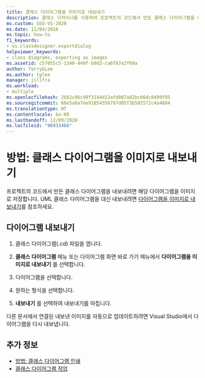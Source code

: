 ```yaml
---
title: 클래스 다이어그램을 이미지로 내보내기
description: 클래스 디자이너를 사용하여 프로젝트의 코드에서 만든 클래스 다이어그램을 이미지로 저장하여 내보내는 방법을 알아봅니다.
ms.custom: SEO-VS-2020
ms.date: 11/04/2016
ms.topic: how-to
f1_keywords:
- vs.classdesigner.exportdialog
helpviewer_keywords:
- class diagrams, exporting as images
ms.assetid: c57055c5-1340-449f-b9d3-ca6f87e2f69a
author: TerryGLee
ms.author: tglee
manager: jillfra
ms.workload:
- multiple
ms.openlocfilehash: 2b82c96c99f3144d12afd887a82bc66dc0499f95
ms.sourcegitcommit: 60e5a8a7ee91854356797d05f3b502572c4a4884
ms.translationtype: HT
ms.contentlocale: ko-KR
ms.lasthandoff: 12/09/2020
ms.locfileid: "96933468"
---
```

# <a name="how-to-export-class-diagrams-as-images"></a>방법: 클래스 다이어그램을 이미지로 내보내기

프로젝트의 코드에서 만든 클래스 다이어그램을 내보내려면 해당 다이어그램을 이미지로 저장합니다. UML 클래스 다이어그램을 대신 내보내려면 [다이어그램을 이미지로 내보내기](../../modeling/export-diagrams-as-images.md)를 참조하세요.

## <a name="export-a-diagram"></a>다이어그램 내보내기

1. 클래스 다이어그램(*.cd*) 파일을 엽니다.

2. **클래스 다이어그램** 메뉴 또는 다이어그램 화면 바로 가기 메뉴에서 **다이어그램을 이미지로 내보내기** 를 선택합니다.

3. 다이어그램을 선택합니다.

4. 원하는 형식을 선택합니다.

5. **내보내기** 를 선택하여 내보내기를 마칩니다.

다른 문서에서 연결된 내보낸 이미지를 자동으로 업데이트하려면 Visual Studio에서 다이어그램을 다시 내보냅니다.

## <a name="see-also"></a>추가 정보

- [방법: 클래스 다이어그램 인쇄](how-to-print-class-diagrams.md)
- [클래스 다이어그램 작업](designing-and-viewing-classes-and-types.md)
